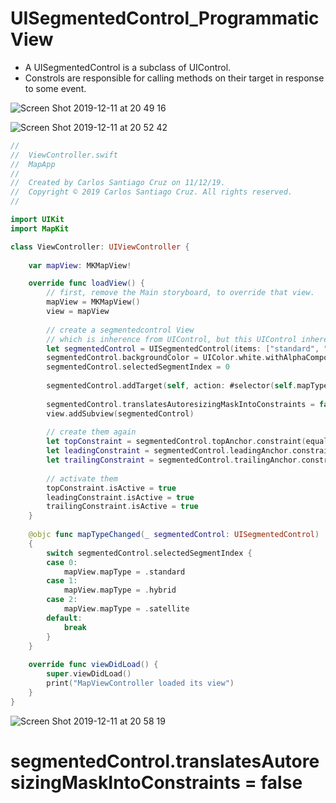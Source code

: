 # UISegmentedControl_ProgrammaticView

- A UISegmentedControl is a subclass of UIControl. 
- Constrols are responsible for calling methods on their target in response to some event.

![Screen Shot 2019-12-11 at 20 49 16](https://user-images.githubusercontent.com/24994818/70678451-bf927380-1c57-11ea-964d-06ebef2f5554.png)

![Screen Shot 2019-12-11 at 20 52 42](https://user-images.githubusercontent.com/24994818/70678811-c40b5c00-1c58-11ea-8a1f-cede7b9005ab.png)

``` swift
//
//  ViewController.swift
//  MapApp
//
//  Created by Carlos Santiago Cruz on 11/12/19.
//  Copyright © 2019 Carlos Santiago Cruz. All rights reserved.
//

import UIKit
import MapKit

class ViewController: UIViewController {
    
    var mapView: MKMapView!

    override func loadView() {
        // first, remove the Main storyboard, to override that view.
        mapView = MKMapView()
        view = mapView
        
        // create a segmentedcontrol View
        // which is inherence from UIControl, but this UIControl inherentance from UIView
        let segmentedControl = UISegmentedControl(items: ["standard", "Hybrid", "Satellite"])
        segmentedControl.backgroundColor = UIColor.white.withAlphaComponent(0.5)
        segmentedControl.selectedSegmentIndex = 0
        
        segmentedControl.addTarget(self, action: #selector(self.mapTypeChanged(_:)), for: .valueChanged)
        
        segmentedControl.translatesAutoresizingMaskIntoConstraints = false
        view.addSubview(segmentedControl)
        
        // create them again
        let topConstraint = segmentedControl.topAnchor.constraint(equalTo: view.safeAreaLayoutGuide.topAnchor, constant: 8)
        let leadingConstraint = segmentedControl.leadingAnchor.constraint(equalTo: view.layoutMarginsGuide.leadingAnchor)
        let trailingConstraint = segmentedControl.trailingAnchor.constraint(equalTo: view.layoutMarginsGuide.trailingAnchor)
        
        // activate them
        topConstraint.isActive = true
        leadingConstraint.isActive = true
        trailingConstraint.isActive = true
    }
    
    @objc func mapTypeChanged(_ segmentedControl: UISegmentedControl)
    {
        switch segmentedControl.selectedSegmentIndex {
        case 0:
            mapView.mapType = .standard
        case 1:
            mapView.mapType = .hybrid
        case 2:
            mapView.mapType = .satellite
        default:
            break
        }
    }
    
    override func viewDidLoad() {
        super.viewDidLoad()
        print("MapViewController loaded its view")
    }
}
```

![Screen Shot 2019-12-11 at 20 58 19](https://user-images.githubusercontent.com/24994818/70678873-fb7a0880-1c58-11ea-8db0-03c408d31e4d.png)

# segmentedControl.translatesAutoresizingMaskIntoConstraints = false
